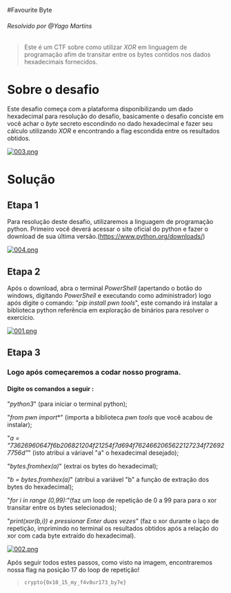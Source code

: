 
#Favourite Byte
###### Resolvido por @Yago Martins
> Este é um CTF sobre como utilizar *XOR* em linguagem de programação afim de transitar entre os bytes contidos nos dados hexadecimais fornecidos.
# Sobre o desafio

Este desafio começa com a plataforma disponibilizando um dado hexadecimal para resolução do desafio, basicamente o desafio conciste em você achar o *byte* secreto escondindo no dado hexadecimal e fazer seu cálculo utilizando *XOR* e encontrando a flag escondida entre os resultados obtidos.

[![003.png](https://i.postimg.cc/0NbVfnVS/003.png)](https://postimg.cc/Y4BN26K2)


# Solução

## Etapa 1

Para resolução deste desafio, utilizaremos a linguagem de programação python. Primeiro você deverá acessar o site oficial do python e fazer o download de sua última versão.(https://www.python.org/downloads/)

[![004.png](https://i.postimg.cc/3RhDRJ0w/004.png)](https://postimg.cc/DWCzphgV)

## Etapa 2

Após o download, abra o terminal *PowerShell* (apertando o botão do windows, digitando *PowerShell* e executando como administrador) logo após digite o comando: "*pip install pwn tools*", este comando irá instalar a biblioteca python referência em exploração de binários para resolver o exercício.

[![001.png](https://i.postimg.cc/rwcmxYFh/001.png)](https://postimg.cc/6yjtNcZR)

## Etapa 3

### Logo após começaremos a codar nosso programa.

#### Digite os comandos a seguir : 

"*python3*" (para iniciar o terminal python); 

"*from pwn import**" (importa a biblioteca *pwn tools* que você acabou de instalar);

"*a = "73626960647f6b206821204f21254f7d694f7624662065622127234f726927756d"*" (isto atribui a váriavel "a" o hexadecimal desejado);

"*bytes.fromhex(a)*" (extrai os bytes do hexadecimal);

"*b = bytes.fromhex(a)*" (atribui a variável "b" a função de extração dos bytes do hexadecimal);

"*for i in range (0,99):*"(faz um loop de repetição de 0 a 99 para para o xor transitar entre os bytes selecionados);

"*print(xor(b,i)) e pressionar *Enter* duas vezes*" (faz o xor durante o laço de repetição, imprimindo no terminal os resultados obtidos após a relação do xor com cada byte extraído do hexadecimal). 

[![002.png](https://i.postimg.cc/ZK0zWGNP/002.png)](https://postimg.cc/Tp84SHCh)

Após seguir todos estes passos, como visto na imagem, encontraremos nossa flag na posição 17 do loop de repetição!

>`crypto{0x10_15_my_f4v0ur173_by7e}`
 
